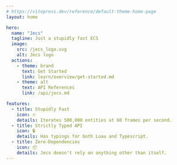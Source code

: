 ```yaml
---
# https://vitepress.dev/reference/default-theme-home-page
layout: home

hero:
  name: "Jecs"
  tagline: Just a stupidly fast ECS
  image:
    src: /jecs_logo.svg
    alt: Jecs logo
  actions:
    - theme: brand
      text: Get Started
      link: learn/overview/get-started.md
    - theme: alt
      text: API References
      link: /api/jecs.md

features:
  - title: Stupidly Fast
    icon: 🔥
    details: Iterates 500,000 entities at 60 frames per second.
  - title: Strictly Typed API
    icon: 🔒
    details: Has typings for both Luau and Typescript.
  - title: Zero-Dependencies
    icon: 📦
    details: Jecs doesn't rely on anything other than itself.
---
```


